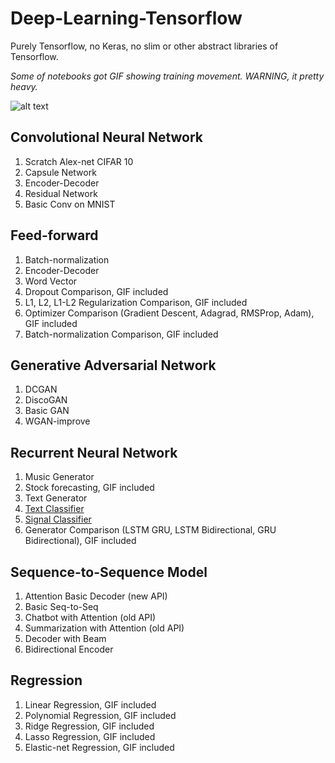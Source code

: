 # Deep-Learning-Tensorflow
Purely Tensorflow, no Keras, no slim or other abstract libraries of Tensorflow.

*Some of notebooks got GIF showing training movement. WARNING, it pretty heavy.*

![alt text](Feed-Forward/dropout-comparison/animation.gif)

## Convolutional Neural Network
1. Scratch Alex-net CIFAR 10
2. Capsule Network
3. Encoder-Decoder
4. Residual Network
5. Basic Conv on MNIST

## Feed-forward
1. Batch-normalization
2. Encoder-Decoder
3. Word Vector
4. Dropout Comparison, GIF included
5. L1, L2, L1-L2 Regularization Comparison, GIF included
6. Optimizer Comparison (Gradient Descent, Adagrad, RMSProp, Adam), GIF included
7. Batch-normalization Comparison, GIF included

## Generative Adversarial Network
1. DCGAN
2. DiscoGAN
3. Basic GAN
4. WGAN-improve

## Recurrent Neural Network
1. Music Generator
2. Stock forecasting, GIF included
3. Text Generator
4. [Text Classifier](https://github.com/huseinzol05/Emotion-Classification-Comparison)
5. [Signal Classifier](https://github.com/huseinzol05/Sound-Classification-Comparison)
6. Generator Comparison (LSTM GRU, LSTM Bidirectional, GRU Bidirectional), GIF included

## Sequence-to-Sequence Model
1. Attention Basic Decoder (new API)
2. Basic Seq-to-Seq
3. Chatbot with Attention (old API)
4. Summarization with Attention (old API)
5. Decoder with Beam
6. Bidirectional Encoder

## Regression
1. Linear Regression, GIF included
2. Polynomial Regression, GIF included
3. Ridge Regression, GIF included
4. Lasso Regression, GIF included
5. Elastic-net Regression, GIF included


